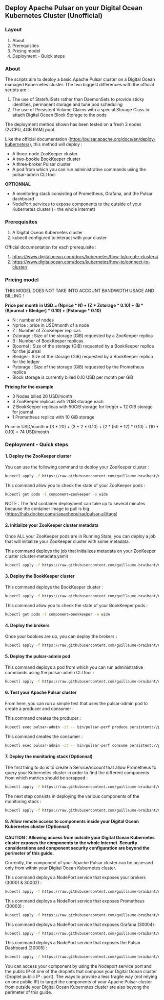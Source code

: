 ## Deploy Apache Pulsar on your Digital Ocean Kubernetes Cluster (Unofficial)

### Layout

1. About
2. Prerequisites
3. Pricing model
4. Deployment - Quick steps

### About

The scripts aim to deploy a basic Apache Pulsar cluster on a Digital Ocean managed Kubernetes cluster. The two biggest differences with the official scripts are :

1. The use of StatefulSets rather than DaemonSets to provide sticky identities, permanent storage and tune pod scheduling
2. The use of Persistent Volume Claims with a special Storage Class to attach Digital Ocean Block Storage to the pods

The deployment method shown has been tested on a fresh 3 nodes (2vCPU, 4GB RAM) pool. 

Like the official documentation (https://pulsar.apache.org/docs/en/deploy-kubernetes/), this method will deploy :

- A three-node ZooKeeper cluster
- A two-bookie BookKeeper cluster
- A three-broker Pulsar cluster
- A pod from which you can run administrative commands using the pulsar-admin CLI tool

**OPTIONNAL**
- A monitoring stack consisting of Prometheus, Grafana, and the Pulsar dashboard
- NodePort services to expose components to the outside of your Kubernetes cluster (= the whole internet)

### Prerequisites

1. A Digital Ocean Kubernetes cluster
2. kubectl configured to interact with your cluster 

Official documentation for each prerequisite :

1. https://www.digitalocean.com/docs/kubernetes/how-to/create-clusters/
2. https://www.digitalocean.com/docs/kubernetes/how-to/connect-to-cluster/

### Pricing model

THIS MODEL DOES NOT TAKE INTO ACCOUNT BANDWIDTH USAGE AND BILLING !

**Price per month in USD = (Nprice * N) + (Z * Zstorage * 0.10) + (B * (Bjournal + Bledger) * 0.10) + (Pstorage * 0.10)**

- N : number of nodes
- Nprice : price in USD/month of a node
- Z : Number of ZooKeeper replicas
- Zstorage : Size of the storage (GiB) requested by a ZooKeeper replica
- B : Number of BookKeeper replicas
- Bjournal : Size of the storage (GiB) requested by a BookKeeper replica for the journal 
- Bledger : Size of the storage (GiB) requested by a BookKeeper replica for the ledger 
- Pstorage : Size of the storage (GiB) requested by the Prometheus replica
- Block storage is currently billed 0.10 USD per month per GiB

**Pricing for the example**

- 3 Nodes billed 20 USD/month
- 3 ZooKeeper replicas with 2GiB storage each
- 2 BookKeeper replicas with 50GiB storage for ledger + 12 GiB storage for journal
- 1 Prometheus replica with 10 GiB storage

Price in USD/month = (3 * 20) + (3 * 2 * 0.10) + (2 * (50 + 12) * 0.10) + (10 * 0.10) = 74 USD/month

### Deployment - Quick steps

#### 1. Deploy the ZooKeeper cluster

You can use the following command to deploy your ZooKeeper cluster :

```bash
kubectl apply -f https://raw.githubusercontent.com/guillaume-braibant/unofficial-pulsar-digitalocean-k8s-deployment/master/zookeeper.yaml
```

This command allow you to check the state of your ZooKeeper pods :

```bash
kubectl get pods -l component=zookeeper -o wide
```

NOTE : The first container deployment can take up to several minutes because the container image to pull is big (https://hub.docker.com/r/apachepulsar/pulsar-all/tags)

#### 2. Initialize your ZooKeeper cluster metadata


Once ALL your ZooKeeper pods are in Running State, you can deploy a job that will initialize your ZooKeeper cluster with some metadata.

This command deploys the job that initializes metadata on your ZooKeeper cluster (cluster-metadata.yaml) :

```bash
kubectl apply -f https://raw.githubusercontent.com/guillaume-braibant/unofficial-pulsar-digitalocean-k8s-deployment/master/cluster-metadata.yaml
```

#### 3. Deploy the BookKeeper cluster

This command deploys the BookKeeper cluster :

```bash
kubectl apply -f https://raw.githubusercontent.com/guillaume-braibant/unofficial-pulsar-digitalocean-k8s-deployment/master/bookie.yaml
```

This command allow you to check the state of your BookKeeper pods :

```bash
kubectl get pods -l component=bookkeeper -o wide
```

#### 4. Deploy the brokers

Once your bookies are up, you can deploy the brokers :

```bash
kubectl apply -f https://raw.githubusercontent.com/guillaume-braibant/unofficial-pulsar-digitalocean-k8s-deployment/master/broker.yaml
```

#### 5. Deploy the pulsar-admin pod

This command deploys a pod from which you can run administrative commands using the pulsar-admin CLI tool :

```bash
kubectl apply -f https://raw.githubusercontent.com/guillaume-braibant/unofficial-pulsar-digitalocean-k8s-deployment/master/admin.yaml
```

#### 6. Test your Apache Pulsar cluster

From here, you can run a simple test that uses the pulsar-admin pod to create a producer and consumer :

This command creates the producer :

```bash
kubectl exec pulsar-admin -it -- bin/pulsar-perf produce persistent://public/default/test-topic --rate 1000
```

This command creates the consumer :

```bash
kubectl exec pulsar-admin -it -- bin/pulsar-perf consume persistent://public/default/test-topic --subscriber-name test-subscription
```

#### 7. Deploy the monitoring stack (Optionnal)

The first thing to do is to create a ServiceAccount that allow Prometheus to query your Kubernetes cluster in order to find the different components from which metrics should be scrapped :

```bash
kubectl apply -f https://raw.githubusercontent.com/guillaume-braibant/unofficial-pulsar-digitalocean-k8s-deployment/master/prometheus-rbac.yaml
```

The next step consists in deploying the various components of the monitoring stack :

```bash
kubectl apply -f https://raw.githubusercontent.com/guillaume-braibant/unofficial-pulsar-digitalocean-k8s-deployment/master/monitoring.yaml
```

#### 8. Allow remote access to components inside your Digital Ocean Kubernetes cluster (Optionnal)

**CAUTION : Allowing access from outside your Digital Ocean Kubernetes cluster exposes the components to the whole Internet. Security considerations and component security configuration are beyond the perimeter of this guide.**

Currently, the component of your Apache Pulsar cluster can be accessed only from within your Digital Ocean Kubernetes cluster.

This command deploys a NodePort service that exposes your brokers (30001 & 30002) :

```bash
kubectl apply -f https://raw.githubusercontent.com/guillaume-braibant/unofficial-pulsar-digitalocean-k8s-deployment/master/broker-proxy.yml
```

This command deploys a NodePort service that exposes Prometheus (30003) :

```bash
kubectl apply -f https://raw.githubusercontent.com/guillaume-braibant/unofficial-pulsar-digitalocean-k8s-deployment/master/prometheus-proxy.yml
```

This command deploys a NodePort service that exposes Grafana (30004) :

```bash
kubectl apply -f https://raw.githubusercontent.com/guillaume-braibant/unofficial-pulsar-digitalocean-k8s-deployment/master/grafana-proxy.yml
```

This command deploys a NodePort service that exposes the Pulsar Dashboard (30005) :

```bash
kubectl apply -f https://raw.githubusercontent.com/guillaume-braibant/unofficial-pulsar-digitalocean-k8s-deployment/master/dashboard-proxy.yml
```

You can access your component by using the Nodeport service port and the public IP of one of the droplets that compose your Digital Ocean cluster (Droplet public IP : port). The ways to provide a less fragile way (not relying on one public IP) to target the components of your Apache Pulsar cluster from outside your Digital Ocean Kubernetes cluster are also beyong the perimeter of this guide. 
